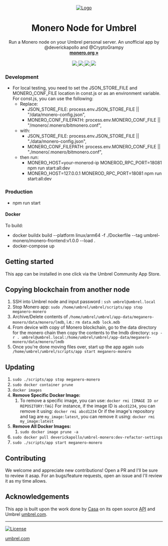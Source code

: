 <p align="center">
  <a href="https://umbrel.com">
    <img src="https://i.imgur.com/rhDWq5W.jpg" alt="Logo">
  </a>
  <h1 align="center">Monero Node for Umbrel</h1>
  <p align="center">
    Run a Monero node on your Umbrel personal server. An unofficial app by @deverickapollo and @CryptoGrampy
    <br />
    <a href="https://getmonero.org"><strong>monero.org »</strong></a>
    <br />
    <br />
    <a href="https://twitter.com/monero">
      <img src="https://img.shields.io/twitter/follow/umbrel?style=social" />
    </a>
    <a href="https://telegram.me/monero">
      <img src="https://img.shields.io/badge/community-chat-%235351FB">
    </a>
    <a href="https://reddit.com/r/Monero">
      <img src="https://img.shields.io/reddit/subreddit-subscribers/getumbrel?style=social">
    </a>
    <a href="https://github.com/monero-project/monero/issues">
      <img src="https://img.shields.io/badge/community-forum-%235351FB">
    </a>
  </p>
</p>

### Development

- For local testing, you need to set the JSON_STORE_FILE and MONERO_CONF_FILE location in const.js or as an environment variable.  For const.js, you can use the following:
  - Replace: 
    - JSON_STORE_FILE: process.env.JSON_STORE_FILE || "/data/monero-config.json",
    - MONERO_CONF_FILEPATH: process.env.MONERO_CONF_FILE || "/monero/.monero/bitmonero.conf",
  - with:
    - JSON_STORE_FILE: process.env.JSON_STORE_FILE || "./data/monero-config.json",
    - MONERO_CONF_FILEPATH: process.env.MONERO_CONF_FILE || "./monero/.monero/bitmonero.conf",
  - then run:
    - MONERO_HOST=your-monerod-ip MONEROD_RPC_PORT=18081 npm run start:all:dev
    - MONERO_HOST=127.0.0.1 MONEROD_RPC_PORT=18081 npm run start:all:dev
  
### Production
- npm run start

#### Docker

To build:
- docker buildx build --platform linux/arm64 -f ./Dockerfile --tag umbrel-monero/monero-frontend:v1.0.0 --load .
- docker-compose up 
  
## Getting started

This app can be installed in one click via the Umbrel Community App Store.

## Copying blockchain from another node
  1. SSH into Umbrel node and input password : `ssh umbrel@umbrel.local`
  2. Stop Monero app: `sudo /home/umbrel/umbrel/scripts/app stop meganero-monero`
  3. Archive/Delete contents of `/home/umbrel/umbrel/app-data/meganero-monero/data/monero/lmdb`, i.e.: `rm data.mdb lock.mdb` 
  4. From device with copy of Monero blockchain, go to the data directory for the monero chain then copy the contents to the lmdb directory:
  	`scp -r . umbrel@umbrel.local:/home/umbrel/umbrel/app-data/meganero-monero/data/monero/lmdb`
  5. Once you're done moving files over, start up the app again
  	`sudo /home/umbrel/umbrel/scripts/app start meganero-monero`

## Updating
1. `sudo ./scripts/app stop meganero-monero`
2. `sudo docker container prune`
3. `docker images`
4. **Remove Specific Docker Image:** 
	1. To remove a specific image, you can use:
		`docker rmi [IMAGE ID or REPOSITORY:TAG]`
		For instance, if the image ID is `abcd1234`, you can remove it using:
		`docker rmi abcd1234`
		Or if the image's repository and tag are `my_image:latest`, you can remove it using:
		`docker rmi my_image:latest`
5. **Remove All Docker Images:** 
	1. `sudo docker image prune -a`
6. `sudo docker pull deverickapollo/umbrel-monero:dev-refactor-settings`
7. `sudo ./scripts/app start meganero-monero`

## Contributing

We welcome and appreciate new contributions!  Open a PR and I'll be sure to review it asap.  For an bugs/feature requests,  open an issue and I'll review it as my time allows. 


## Acknowledgements

This app is built upon the work done by [Casa](https://github.com/casa) on its open source [API](https://github.com/Casa/Casa-Node-API) and Umbrel [umbrel.com](https://umbrel.com).

---

[![License](https://img.shields.io/github/license/getumbrel/umbrel-bitcoin?color=%235351FB)](https://github.com/getumbrel/umbrel-bitcoin/blob/master/LICENSE.md)

[umbrel.com](https://umbrel.com)
